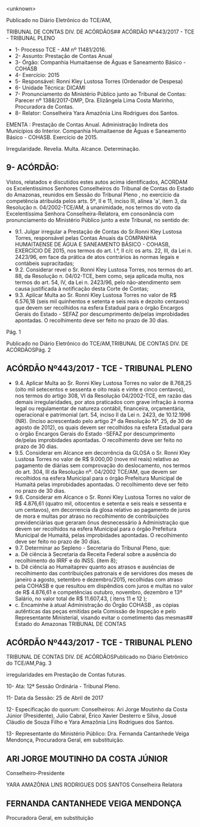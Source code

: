 &lt;unknown&gt;

Publicado  no  Diário Eletrônico do TCE/AM,

TRIBUNAL DE CONTAS DIV. DE  ACÓRDÃOS## ACÓRDÃO Nº443/2017 - TCE - TRIBUNAL PLENO

- 1- Processo TCE - AM nº 11481/2016.
- 2- Assunto: Prestação de Contas Anual
- 3- Órgão: Companhia Humaitaense de Águas e Saneamento Básico - COHASB
- 4- Exercício: 2015
- 5- Responsável: Ronni Kley Lustosa Torres (Ordenador de Despesa)
- 6-  Unidade Técnica: DICAMI
- 7- Pronunciamento  do Ministério  Público  junto  ao Tribunal  de Contas: Parecer  nº 1388/2017-DMP, Dra. Elizângela Lima Costa Marinho, Procuradora de Contas.
- 8- Relator: Conselheira Yara Amazônia Lins Rodrigues dos Santos.

EMENTA : Prestação de Contas Anual. Administração  Indireta  dos  Municípios  do  Interior. Companhia  Humaitaense  de  Águas  e  Saneamento Básico - COHASB. Exercício de 2015.

Irregularidade. Revelia. Multa. Alcance. Determinação.

## 9- ACÓRDÃO:

Vistos, relatados e discutidos estes autos acima identificados, ACORDAM os Excelentíssimos Senhores Conselheiros do Tribunal de Contas do Estado do Amazonas, reunidos em Sessão do Tribunal Pleno , no exercício da competência atribuída pelos arts. 5º, II e 11, inciso III, alínea 'a', item 3, da Resolução n. 04/2002-TCE/AM, à unanimidade, nos  termos  do  voto  da  Excelentíssima  Senhora  Conselheira-Relatora,  em consonância com pronunciamento do Ministério Público junto a este Tribunal, no sentido de:

- 9.1. Julgar  irregular a  Prestação  de  Contas  do  Sr.Ronni  Kley  Lustosa Torres, responsável pelas Contas Anuais da COMPANHIA HUMAITAENSE  DE  ÁGUA  E  SANEAMENTO  BÁSICO  -  COHASB, EXERCÍCIO DE 2015, nos termos do art. l.°, II c/c os arts. 22, III, da Lei n.  2423/96, em face da prática de atos contrários às normas legais e contábeis supracitadas;
- 9.2. Considerar revel o  Sr. Ronni Kley Lustosa Torres, nos termos do art. 88, da Resolução n. 04/02-TCE, bem como, seja aplicada multa, nos termos  do  art.  54,  IV,  da  Lei  n.  2423/96,  pelo  não-atendimento  sem causa justificada à notificação desta Corte de Contas;
- 9.3. Aplicar  Multa ao  Sr.  Ronni  Kley  Lustosa  Torres  no  valor  de  R$ 6.576,18 (seis mil quinhentos e setenta e seis reais e dezoito centavos) que devem ser recolhidos na esfera Estadual para o órgão Encargos Gerais do Estado - SEFAZ por descumprimento de/pelas improbidades apontadas. O recolhimento deve ser feito no prazo de 30 dias.

Pág. 1

Publicado  no  Diário Eletrônico do TCE/AM,TRIBUNAL DE CONTAS DIV. DE  ACÓRDÃOSPág. 2

## ACÓRDÃO Nº443/2017 - TCE - TRIBUNAL PLENO

- 9.4. Aplicar Multa ao  Sr.  Ronni Kley Lustosa Torres no valor de 8.768,25 (oito  mil  setecentos e sessenta e oito reais e vinte e cinco centavos), nos termos do artigo 308, VI da Resolução 04/2002-TCE, em razão das demais  irregularidades,  por atos  praticados  com  grave  infração  à norma  legal  ou  regulamentar  de  natureza  contábil,  financeira, orçamentária, operacional e patrimonial (art. 54, inciso II da Lei n. 2423,  de  10.12.1996  (NR). (Inciso  acrescentado  pelo  artigo  2º  da Resolução  N°.  25,  de  30  de  agosto  de  2012),  os  quais  devem  ser recolhidos na esfera Estadual para o órgão Encargos Gerais do Estado -SEFAZ  por  descumprimento  de/pelas  improbidades  apontadas.  O recolhimento deve ser feito no prazo de 30 dias.
- 9.5. Considerar em  Alcance em decorrência da GLOSA o Sr. Ronni Kley Lustosa  Torres  no  valor  de  R$  9.000,00  (nove  mil  reais)  relativo  ao pagamento de diárias sem comprovação do deslocamento, nos termos do  art.  304,  III  da  Resolução  nº.  04/2002  TCE/AM,  que  devem  ser recolhidos  na  esfera  Municipal  para  o  órgão  Prefeitura  Municipal  de Humaitá pelas improbidades apontadas. O recolhimento deve ser feito no prazo de 30 dias.
- 9.6. Considerar em  Alcance o  Sr.  Ronni  Kley Lustosa Torres no valor de R$ 4.876,61 (quatro mil, oitocentos e setenta e seis reais e sessenta e um centavos), em decorrencia da glosa relativo ao pagamento de juros de mora e multas por atraso no recolhimento de contribuições previdenciárias que geraram ônus desnecessário à Administração que devem  ser  recolhidos  na  esfera  Municipal  para  o  órgão  Prefeitura Municipal de  Humaitá, pelas improbidades apontadas. O recolhimento deve ser feito no prazo de 30 dias.
- 9.7. Determinar ao Sepleno - Secretaria do Tribunal Pleno, que:
- a.  Dê  ciência  à  Secretaria  da  Receita  Federal sobre  a  ausência  do recolhimento do IRRF e do INSS. (item 8);
- b.  Dê  ciência  ao  Humaitaprev quanto  aos  atrasos  e  ausências  de recolhimento das contribuições patronais e de servidores dos meses de janeiro a agosto, setembro e dezembro/2015, recolhidas com atraso pela COHASB e que resultou em dispêndios com juros e multas no valor de R$ 4.876,61 e competências outubro, novembro, dezembro e 13º Salário, no valor total de R$ 11.607,43, ( itens 11 e 12 );
- c. Encaminhe  à  atual  Administração  do  Órgão COHASB , as  cópias autênticas  das  peças  emitidas  pela  Comissão  de  Inspeção  e  pelo Representante  Ministerial,  visando  evitar  o  cometimento  das  mesmas## Estado do Amazonas TRIBUNAL DE CONTAS

## ACÓRDÃO Nº443/2017 - TCE - TRIBUNAL PLENO

TRIBUNAL DE CONTAS DIV. DE  ACÓRDÃOSPublicado  no  Diário Eletrônico do TCE/AM,Pág. 3

irregularidades em Prestação de Contas futuras.

10-  Ata: 12ª Sessão Ordinária - Tribunal Pleno.

11-  Data da Sessão: 25 de Abril de 2017

12-  Especificação  do  quorum: Conselheiros: Ari Jorge  Moutinho  da  Costa  Júnior (Presidente), Julio Cabral, Érico Xavier Desterro e Silva, Josué Cláudio de Souza Filho e Yara Amazônia Lins Rodrigues dos Santos.

13-  Representante do Ministério Público: Dra. Fernanda Cantanhede Veiga Mendonça, Procuradora Geral, em substituição.

## ARI JORGE MOUTINHO DA COSTA JÚNIOR

Conselheiro-Presidente

YARA AMAZÔNIA LINS RODRIGUES DOS SANTOS Conselheira Relatora

## FERNANDA CANTANHEDE VEIGA MENDONÇA

Procuradora Geral, em substituição
